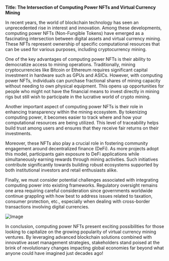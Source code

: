 **Title: The Intersection of Computing Power NFTs and Virtual Currency Mining**

In recent years, the world of blockchain technology has seen an unprecedented rise in interest and innovation. Among these developments, computing power NFTs (Non-Fungible Tokens) have emerged as a fascinating intersection between digital assets and virtual currency mining. These NFTs represent ownership of specific computational resources that can be used for various purposes, including cryptocurrency mining.

One of the key advantages of computing power NFTs is their ability to democratize access to mining operations. Traditionally, mining cryptocurrencies like Bitcoin or Ethereum requires significant capital investment in hardware such as GPUs and ASICs. However, with computing power NFTs, individuals can purchase fractional shares of mining capacity without needing to own physical equipment. This opens up opportunities for people who might not have the financial means to invest directly in mining rigs but still wish to participate in the lucrative world of crypto mining.

Another important aspect of computing power NFTs is their role in enhancing transparency within the mining ecosystem. By tokenizing computing power, it becomes easier to track where and how your computational resources are being utilized. This level of traceability helps build trust among users and ensures that they receive fair returns on their investments.

Moreover, these NFTs also play a crucial role in fostering community engagement around decentralized finance (DeFi). As more projects adopt this model, participants gain exposure to DeFi applications while simultaneously earning rewards through mining activities. Such initiatives contribute significantly towards building robust ecosystems supported by both institutional investors and retail enthusiasts alike.

Finally, we must consider potential challenges associated with integrating computing power into existing frameworks. Regulatory oversight remains one area requiring careful consideration since governments worldwide continue grappling with how best to address issues related to taxation, consumer protection, etc., especially when dealing with cross-border transactions involving digital currencies.

![Image](https://github.com/user-attachments/assets/31692037-0104-4703-abd1-696b6a7dd41b)

In conclusion, computing power NFTs present exciting possibilities for those looking to capitalize on the growing popularity of virtual currency mining ventures. By leveraging advanced blockchain solutions combined with innovative asset management strategies, stakeholders stand poised at the brink of revolutionary changes impacting global economies far beyond what anyone could have imagined just decades ago!